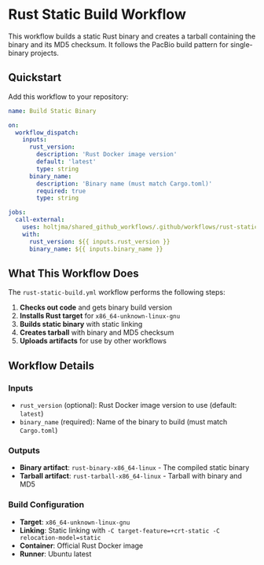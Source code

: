 # Rust Static Build Workflow
This workflow builds a static Rust binary and creates a tarball containing the binary and its MD5 checksum. 
It follows the PacBio build pattern for single-binary projects.

## Quickstart

Add this workflow to your repository:

```yaml
name: Build Static Binary

on:
  workflow_dispatch:
    inputs:
      rust_version:
        description: 'Rust Docker image version'
        default: 'latest'
        type: string
      binary_name:
        description: 'Binary name (must match Cargo.toml)'
        required: true
        type: string

jobs:
  call-external:
    uses: holtjma/shared_github_workflows/.github/workflows/rust-static-build.yml@main
    with:
      rust_version: ${{ inputs.rust_version }}
      binary_name: ${{ inputs.binary_name }}
```

## What This Workflow Does

The `rust-static-build.yml` workflow performs the following steps:

1. **Checks out code** and gets binary build version
2. **Installs Rust target** for `x86_64-unknown-linux-gnu`
3. **Builds static binary** with static linking
4. **Creates tarball** with binary and MD5 checksum
5. **Uploads artifacts** for use by other workflows

## Workflow Details

### Inputs

- `rust_version` (optional): Rust Docker image version to use (default: `latest`)
- `binary_name` (required): Name of the binary to build (must match `Cargo.toml`)

### Outputs

- **Binary artifact**: `rust-binary-x86_64-linux` - The compiled static binary
- **Tarball artifact**: `rust-tarball-x86_64-linux` - Tarball with binary and MD5

### Build Configuration

- **Target**: `x86_64-unknown-linux-gnu`
- **Linking**: Static linking with `-C target-feature=+crt-static -C relocation-model=static`
- **Container**: Official Rust Docker image
- **Runner**: Ubuntu latest
